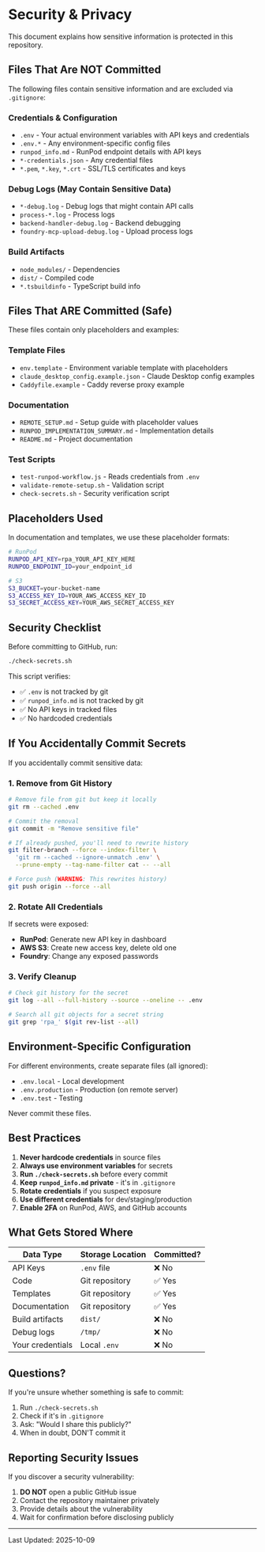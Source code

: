 # Security & Privacy

This document explains how sensitive information is protected in this repository.

## Files That Are NOT Committed

The following files contain sensitive information and are excluded via `.gitignore`:

### Credentials & Configuration
- `.env` - Your actual environment variables with API keys and credentials
- `.env.*` - Any environment-specific config files
- `runpod_info.md` - RunPod endpoint details with API keys
- `*-credentials.json` - Any credential files
- `*.pem`, `*.key`, `*.crt` - SSL/TLS certificates and keys

### Debug Logs (May Contain Sensitive Data)
- `*-debug.log` - Debug logs that might contain API calls
- `process-*.log` - Process logs
- `backend-handler-debug.log` - Backend debugging
- `foundry-mcp-upload-debug.log` - Upload process logs

### Build Artifacts
- `node_modules/` - Dependencies
- `dist/` - Compiled code
- `*.tsbuildinfo` - TypeScript build info

## Files That ARE Committed (Safe)

These files contain only placeholders and examples:

### Template Files
- `env.template` - Environment variable template with placeholders
- `claude_desktop_config.example.json` - Claude Desktop config examples
- `Caddyfile.example` - Caddy reverse proxy example

### Documentation
- `REMOTE_SETUP.md` - Setup guide with placeholder values
- `RUNPOD_IMPLEMENTATION_SUMMARY.md` - Implementation details
- `README.md` - Project documentation

### Test Scripts
- `test-runpod-workflow.js` - Reads credentials from `.env`
- `validate-remote-setup.sh` - Validation script
- `check-secrets.sh` - Security verification script

## Placeholders Used

In documentation and templates, we use these placeholder formats:

```bash
# RunPod
RUNPOD_API_KEY=rpa_YOUR_API_KEY_HERE
RUNPOD_ENDPOINT_ID=your_endpoint_id

# S3
S3_BUCKET=your-bucket-name
S3_ACCESS_KEY_ID=YOUR_AWS_ACCESS_KEY_ID
S3_SECRET_ACCESS_KEY=YOUR_AWS_SECRET_ACCESS_KEY
```

## Security Checklist

Before committing to GitHub, run:

```bash
./check-secrets.sh
```

This script verifies:
- ✅ `.env` is not tracked by git
- ✅ `runpod_info.md` is not tracked by git  
- ✅ No API keys in tracked files
- ✅ No hardcoded credentials

## If You Accidentally Commit Secrets

If you accidentally commit sensitive data:

### 1. Remove from Git History

```bash
# Remove file from git but keep it locally
git rm --cached .env

# Commit the removal
git commit -m "Remove sensitive file"

# If already pushed, you'll need to rewrite history
git filter-branch --force --index-filter \
  'git rm --cached --ignore-unmatch .env' \
  --prune-empty --tag-name-filter cat -- --all

# Force push (WARNING: This rewrites history)
git push origin --force --all
```

### 2. Rotate All Credentials

If secrets were exposed:
- **RunPod**: Generate new API key in dashboard
- **AWS S3**: Create new access key, delete old one
- **Foundry**: Change any exposed passwords

### 3. Verify Cleanup

```bash
# Check git history for the secret
git log --all --full-history --source --oneline -- .env

# Search all git objects for a secret string
git grep 'rpa_' $(git rev-list --all)
```

## Environment-Specific Configuration

For different environments, create separate files (all ignored):

- `.env.local` - Local development
- `.env.production` - Production (on remote server)
- `.env.test` - Testing

Never commit these files.

## Best Practices

1. **Never hardcode credentials** in source files
2. **Always use environment variables** for secrets
3. **Run `./check-secrets.sh`** before every commit
4. **Keep `runpod_info.md` private** - it's in `.gitignore`
5. **Rotate credentials** if you suspect exposure
6. **Use different credentials** for dev/staging/production
7. **Enable 2FA** on RunPod, AWS, and GitHub accounts

## What Gets Stored Where

| Data Type | Storage Location | Committed? |
|-----------|-----------------|------------|
| API Keys | `.env` file | ❌ No |
| Code | Git repository | ✅ Yes |
| Templates | Git repository | ✅ Yes |
| Documentation | Git repository | ✅ Yes |
| Build artifacts | `dist/` | ❌ No |
| Debug logs | `/tmp/` | ❌ No |
| Your credentials | Local `.env` | ❌ No |

## Questions?

If you're unsure whether something is safe to commit:

1. Run `./check-secrets.sh`
2. Check if it's in `.gitignore`
3. Ask: "Would I share this publicly?"
4. When in doubt, DON'T commit it

## Reporting Security Issues

If you discover a security vulnerability:

1. **DO NOT** open a public GitHub issue
2. Contact the repository maintainer privately
3. Provide details about the vulnerability
4. Wait for confirmation before disclosing publicly

---

Last Updated: 2025-10-09

